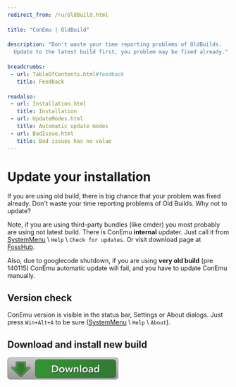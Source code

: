 ```yaml
---
redirect_from: /ru/OldBuild.html

title: "ConEmu | OldBuild"

description: "Don't waste your time reporting problems of OldBuilds.
  Update to the latest build first, you problem may be fixed already."

breadcrumbs:
 - url: TableOfContents.html#feedback
   title: Feedback

readalso:
 - url: Installation.html
   title: Installation
 - url: UpdateModes.html
   title: Automatic update modes
 - url: BadIssue.html
   title: Bad issues has no value
---
```


# Update your installation

If you are using old build, there is big chance that your problem was fixed already.
Don't waste your time reporting problems of Old Builds.
Why not to update?

Note, if you are using third-party bundles (like cmder)
you most probably are using not latest build.
There is ConEmu **internal** updater.
Just call it from [SystemMenu](SystemMenu.html) \ `Help` \ `Check for updates`.
Or visit download page at [FossHub](http://www.fosshub.com/ConEmu.html).

Also, due to googlecode shutdown,
if you are using **very old build** (pre 140115)
ConEmu automatic update will fail,
and you have to update ConEmu manually.

## Version check

ConEmu version is visible in the status bar, Settings or About dialogs.
Just press `Win+Alt+A` to be sure ([SystemMenu](SystemMenu.html) \ `Help` \ `About`).


## Download and install new build

[![Download ConEmu](/img/Downloads.png)](http://www.fosshub.com/ConEmu.html "Download ConEmu")

